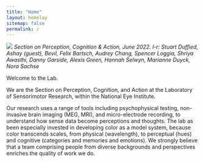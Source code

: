 ```yaml
---
title: "Home"
layout: homelay
sitemap: false
permalink: /
---
```


![](../../Section-on-Perception-Cognition-and-Action/images/team/ConwayLabJune2022LR-1536x1024.jpg)
*Section on Perception, Cognition & Action, June 2022. l-r: Stuart Duffied, Ashay (guest), Bevil, Felix Bartsch,  Audrey Chang, Spencer Loggia, Shriya Awasthi, Danny Garside, Alexis Green, Hannah Selwyn, Marianne Duyck, Nora Sachse*

Welcome to the Lab.

We are the Section on Perception, Cognition, and Action at the Laboratory of Sensorimotor Research, within the National Eye Institute. 

Our research uses a range of tools including psychophysical testing, non-invasive brain imaging (MEG, MRI), and micro-electrode recording, to understand how sense data become perceptions and thoughts. The lab as been especially invested in developing color as a model system, because color transcends scales, from physical (wavelength), to perceptual (hues) and cognitive (categories and memories and emotions). We strongly believe that a team comprising people from diverse backgrounds and perspectives enriches the quality of work we do. 

